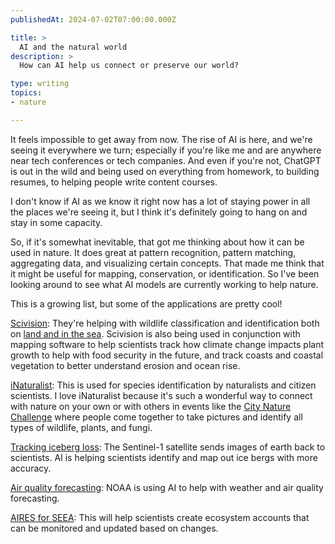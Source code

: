 ```yaml
---
publishedAt: 2024-07-02T07:00:00.000Z

title: >
  AI and the natural world
description: >
  How can AI help us connect or preserve our world?

type: writing
topics:
- nature

---
```


It feels impossible to get away from now. The rise of AI is here, and we're seeing it everywhere we turn; especially if you're like me and are anywhere near tech conferences or tech companies. And even if you're not, ChatGPT is out in the wild and being used on everything from homework, to building resumes, to helping people write content courses. 

I don't know if AI as we know it right now has a lot of staying power in all the places we're seeing it, but I think it's definitely going to hang on and stay in some capacity.

So, if it's somewhat inevitable, that got me thinking about how it can be used in nature. It does great at pattern recognition, pattern matching, aggregating data, and visualizing certain concepts. That made me think that it might be useful for mapping, conservation, or identification. So I've been looking around to see what AI models are currently working to help nature.

This is a growing list, but some of the applications are pretty cool!

[Scivision](https://sci.vision/#/): They're helping with wildlife classification and identification both on [land and in the sea](https://www.turing.ac.uk/blog/how-ai-can-see-natural-world-ways-humans-cant). Scivision is also being used in conjunction with mapping software to help scientists track how climate change impacts plant growth to help with food security in the future, and track coasts and coastal vegetation to better understand erosion and ocean rise.

[iNaturalist](https://www.inaturalist.org/): This is used for species identification by naturalists and citizen scientists. I love iNaturalist because it's such a wonderful way to connect with nature on your own or with others in events like the [City Nature Challenge](https://www.citynaturechallenge.org/) where people come together to take pictures and identify all types of wildlife, plants, and fungi.

[Tracking iceberg loss](https://www.esa.int/Applications/Observing_the_Earth/Copernicus/Sentinel-1/AI_maps_icebergs_10_000_times_faster_than_humans): The Sentinel-1 satellite sends images of earth back to scientists. AI is helping scientists identify and map out ice bergs with more accuracy.

[Air quality forecasting](https://www.jhuapl.edu/news/news-releases/240130b-ai-improves-air-quality-forecasting): NOAA is using AI to help with weather and air quality forecasting. 

[AIRES for SEEA](https://seea.un.org/content/aries-for-seea?_gl=1*1qw4ecz*_ga*MTY4NDc2MDc3Ny4xNzE5NzA1NzMx*_ga_TK9BQL5X7Z*MTcyMDA0OTIxNy4yLjAuMTcyMDA0OTIxNy4wLjAuMA..): This will help scientists create ecosystem accounts that can be monitored and updated based on changes.


